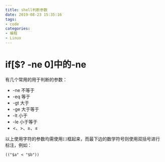 ```yaml
---
title: shell判断参数
date: 2019-08-23 15:35:16
tags:
- code
categories:
- 编程
- Linux
---
```

# if[$? -ne 0]中的-ne
有几个常用的用于判断的参数：
<!--more-->

* -ne 不等于
* -eq 等于
* -gt 大于
* -ge 大于等于
* -lt 小于
* -le 小于等于
* <、>、≥、≤  

以上使用字符的参数均需使用`[]`框起来，而最下边的数学符号则使用双括号进行标注，例如：
```
(("$a" < "$b"))
```
